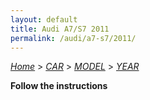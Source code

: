 ```yaml
---
layout: default
title: Audi A7/S7 2011
permalink: /audi/a7-s7/2011/
---
```

[*Home*](/) > [*CAR*](/car/) > [*MODEL*](/car/model/) > [*YEAR*](/car/model/year/)

**Follow the instructions**